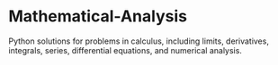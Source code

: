 # Mathematical-Analysis
Python solutions for problems in calculus, including limits, derivatives, integrals, series, differential equations, and numerical analysis.

